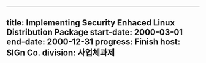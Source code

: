 
---
title: Implementing Security Enhaced Linux Distribution Package
start-date: 2000-03-01
end-date: 2000-12-31
progress: Finish
host: SIGn Co. 
division: 사업체과제
---
